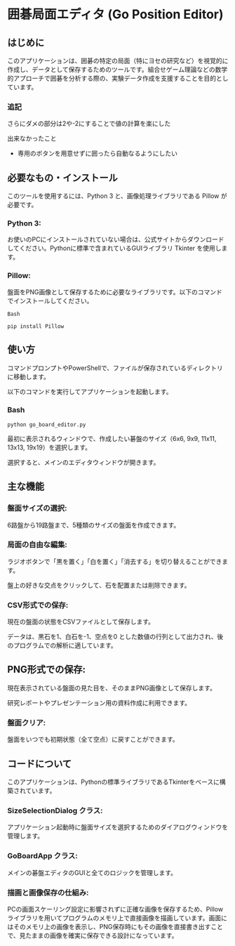 # 囲碁局面エディタ (Go Position Editor)
##  はじめに
このアプリケーションは、囲碁の特定の局面（特にヨセの研究など）を視覚的に作成し、データとして保存するためのツールです。組合せゲーム理論などの数学的アプローチで囲碁を分析する際の、実験データ作成を支援することを目的としています。


### 追記
さらにダメの部分は2や-2にすることで値の計算を楽にした

出来なかったこと
- 専用のボタンを用意せずに囲ったら自動なるようにしたい

## 必要なもの・インストール
このツールを使用するには、Python 3 と、画像処理ライブラリである Pillow が必要です。

### Python 3:
お使いのPCにインストールされていない場合は、公式サイトからダウンロードしてください。Pythonに標準で含まれているGUIライブラリ Tkinter を使用します。

### Pillow:
盤面をPNG画像として保存するために必要なライブラリです。以下のコマンドでインストールしてください。

```
Bash
```
```
pip install Pillow
```

## 使い方
コマンドプロンプトやPowerShellで、ファイルが保存されているディレクトリに移動します。

以下のコマンドを実行してアプリケーションを起動します。

### Bash

```
python go_board_editor.py
```

最初に表示されるウィンドウで、作成したい碁盤のサイズ（6x6, 9x9, 11x11, 13x13, 19x19）を選択します。

選択すると、メインのエディタウィンドウが開きます。

## 主な機能

### 盤面サイズの選択:
6路盤から19路盤まで、5種類のサイズの盤面を作成できます。

### 局面の自由な編集:

ラジオボタンで「黒を置く」「白を置く」「消去する」を切り替えることができます。

盤上の好きな交点をクリックして、石を配置または削除できます。

### CSV形式での保存:

現在の盤面の状態をCSVファイルとして保存します。

データは、黒石を1、白石を-1、空点を0 とした数値の行列として出力され、後のプログラムでの解析に適しています。

## PNG形式での保存:

現在表示されている盤面の見た目を、そのままPNG画像として保存します。

研究レポートやプレゼンテーション用の資料作成に利用できます。

### 盤面クリア:

盤面をいつでも初期状態（全て空点）に戻すことができます。

## コードについて
このアプリケーションは、Pythonの標準ライブラリであるTkinterをベースに構築されています。

### SizeSelectionDialog クラス:
アプリケーション起動時に盤面サイズを選択するためのダイアログウィンドウを管理します。

### GoBoardApp クラス:
メインの碁盤エディタのGUIと全てのロジックを管理します。

### 描画と画像保存の仕組み:
PCの画面スケーリング設定に影響されずに正確な画像を保存するため、Pillowライブラリを用いてプログラムのメモリ上で直接画像を描画しています。画面にはそのメモリ上の画像を表示し、PNG保存時にもその画像を直接書き出すことで、見たままの画像を確実に保存できる設計になっています。